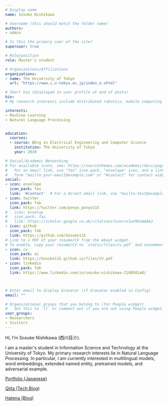 ```yaml
---
# Display name
name: Sosuke Nishikawa

# Username (this should match the folder name)
authors:
- admin

# Is this the primary user of the site?
superuser: true

# Role/position
role: Master's student 

# Organizations/Affiliations
organizations: 
- name: The University of Tokyo
  url: "https://www.i.u-tokyo.ac.jp/index_e.shtml"

# Short bio (displayed in user profile at end of posts)
bio: 
# My research interests include distributed robotics, mobile computing and programmable matter.

interests:
- Machine Learning
- Natural Language Processing


education:
  courses:
  - course: BEng in Electrical Engineering and Computer Science
    institution: The University of Tokyo  
    year: 2019

# Social/Academic Networking
# For available icons, see: https://sourcethemes.com/academic/docs/page-builder/#icons
#   For an email link, use "fas" icon pack, "envelope" icon, and a link in the
#   form "mailto:your-email@example.com" or "#contact" for contact widget.
social:
- icon: envelope
  icon_pack: fas
  link: '#contact'  # For a direct email link, use "mailto:test@example.org".
- icon: twitter
  icon_pack: fab
  link: https://twitter.com/ponyo_ponyo115
# - icon: envelop
#   icon_pack: fas
#   link: https://scholar.google.co.uk/citations?user=sIwtMXoAAAAJ
- icon: github
  icon_pack: fab
  link: https://github.com/Sosuke115
# Link to a PDF of your resume/CV from the About widget.
# To enable, copy your resume/CV to `static/files/cv.pdf` and uncomment the lines below.
- icon: cv
  icon_pack: ai
  link: https://Sosuke115.github.io/files/CV.pdf
- icon: linkedin
  icon_pack: fab
  link: https://www.linkedin.com/in/sosuke-nishikawa-2100581a0/



# Enter email to display Gravatar (if Gravatar enabled in Config)
email: ""

# Organizational groups that you belong to (for People widget)
#   Set this to `[]` or comment out if you are not using People widget.
user_groups:
- Researchers
- Visitors
---
```



Hi, I’m Sosuke Nishikawa (西川荘介). 

I am a master's student in Information Science and Technology at the University of Tokyo. 
My primary research interests lie in Natural Language Processing. In particular, I am currently interested in multilingual models, word embeddings, 
extended named entity, pretrained models, and adversarial example.

[Portfolio (Japanese)](https://Sosuke115.github.io/files/portfolio.pdf) 

[Qiita (Tech Blog)](https://qiita.com/Sosuke115)

[Hatena (Blog)](https://nchaso.hatenablog.com/)
